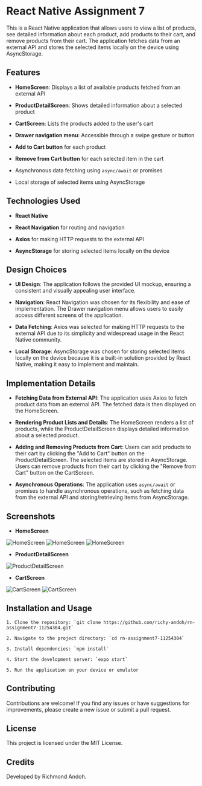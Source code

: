 # React Native Assignment 7

This is a React Native application that allows users to view a list of products, see detailed information about each product, add products to their cart, and remove products from their cart. The application fetches data from an external API and stores the selected items locally on the device using AsyncStorage.

## Features

- **HomeScreen**: Displays a list of available products fetched from an external API

- **ProductDetailScreen**: Shows detailed information about a selected product

- **CartScreen**: Lists the products added to the user's cart

- **Drawer navigation menu**: Accessible through a swipe gesture or button

- **Add to Cart button** for each product

- **Remove from Cart button** for each selected item in the cart

- Asynchronous data fetching using `async/await` or promises

- Local storage of selected items using AsyncStorage

## Technologies Used

- **React Native**

- **React Navigation** for routing and navigation

- **Axios** for making HTTP requests to the external API

- **AsyncStorage** for storing selected items locally on the device

## Design Choices

- **UI Design**: The application follows the provided UI mockup, ensuring a consistent and visually appealing user interface.

- **Navigation**: React Navigation was chosen for its flexibility and ease of implementation. The Drawer navigation menu allows users to easily access different screens of the application.

- **Data Fetching**: Axios was selected for making HTTP requests to the external API due to its simplicity and widespread usage in the React Native community.

- **Local Storage**: AsyncStorage was chosen for storing selected items locally on the device because it is a built-in solution provided by React Native, making it easy to implement and maintain.

## Implementation Details

- **Fetching Data from External API**: The application uses Axios to fetch product data from an external API. The fetched data is then displayed on the HomeScreen.

- **Rendering Product Lists and Details**: The HomeScreen renders a list of products, while the ProductDetailScreen displays detailed information about a selected product.

- **Adding and Removing Products from Cart**: Users can add products to their cart by clicking the "Add to Cart" button on the ProductDetailScreen. The selected items are stored in AsyncStorage. Users can remove products from their cart by clicking the "Remove from Cart" button on the CartScreen.

- **Asynchronous Operations**: The application uses `async/await` or promises to handle asynchronous operations, such as fetching data from the external API and storing/retrieving items from AsyncStorage.

## Screenshots


- **HomeScreen**


![HomeScreen](/assets/screen1.png)  ![HomeScreen](/assets/screen5.png)  ![HomeScreen](/assets/screen2.png) 



- **ProductDetailScreen**


![ProductDetailScreen](/assets/screen4.png) 



- **CartScreen**


![CartScreen](/assets/screen3.png) ![CartScreen](/assets/screen6.png) 



## Installation and Usage

```
1. Clone the repository: `git clone https://github.com/richy-andoh/rn-assignment7-11254304.git`

2. Navigate to the project directory: `cd rn-assignment7-11254304`

3. Install dependencies: `npm install`

4. Start the development server: `expo start`

5. Run the application on your device or emulator

```

## Contributing

Contributions are welcome! If you find any issues or have suggestions for improvements, please create a new issue or submit a pull request.

## License

This project is licensed under the MIT License.


## Credits
Developed by Richmond Andoh.
